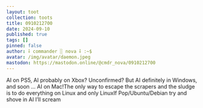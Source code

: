 ```yaml
---
layout: toot
collection: toots
title: 0910212700
date: 2024-09-10
published: true
tags: []
pinned: false
author: ⸸ commander ░ nova ⸸ :~$
avatar: /img/avatar/daemon.jpeg
mastodon: https://mastodon.online/@cmdr_nova/0910212700
---
```


AI on PS5, AI probably on Xbox? Unconfirmed? But AI definitely in Windows, and soon ... AI on Mac!The only way to escape the scrapers and the sludge is to do everything on Linux and only LinuxIf Pop/Ubuntu/Debian try and shove in AI I’ll scream
